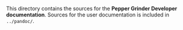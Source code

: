 This directory contains the sources for the **Pepper Grinder Developer documentation**.
Sources for the user documentation is included in `../pandoc/`.